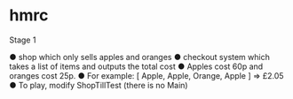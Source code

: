 # hmrc

Stage 1

● shop which only sells apples and oranges
● checkout system which takes a list of items and outputs the total cost
● Apples cost 60p and oranges cost 25p.
● For example: [ Apple, Apple, Orange, Apple ] => £2.05
● To play, modify ShopTillTest (there is no Main)


